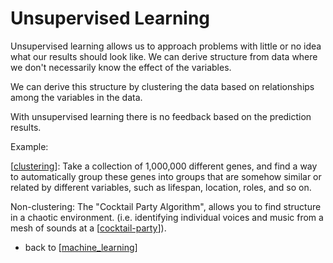 # Unsupervised Learning

Unsupervised learning allows us to approach problems with little or no idea what our results should look like. We can derive structure from data where we don't necessarily know the effect of the variables.

We can derive this structure by clustering the data based on relationships among the variables in the data.

With unsupervised learning there is no feedback based on the prediction results.

Example:

[[clustering]]: Take a collection of 1,000,000 different genes, and find a way to automatically group these genes into groups that are somehow similar or related by different variables, such as lifespan, location, roles, and so on.

Non-clustering: The "Cocktail Party Algorithm", allows you to find structure in a chaotic environment. (i.e. identifying individual voices and music from a mesh of sounds at a [[cocktail-party]]).

- back to [[machine_learning]]

[//begin]: # "Autogenerated link references for markdown compatibility"
[machine_learning]: machine_learning "machine learning"
[clustering]: clustering "Clustering"
[cocktail-party]: cocktail-party "Cocktail Party"
[//end]: # "Autogenerated link references"